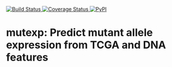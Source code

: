 <a href="https://travis-ci.org/openvax/mutexp">
    <img src="https://travis-ci.org/openvax/mutexp.svg?branch=master" alt="Build Status" />
</a>
<a href="https://coveralls.io/github/openvax/mutexp?branch=master">
    <img src="https://coveralls.io/repos/openvax/mutexp/badge.svg?branch=master&service=github" alt="Coverage Status" />
</a>
<a href="https://pypi.python.org/pypi/mutexp/">
    <img src="https://img.shields.io/pypi/v/mutexp.svg?maxAge=1000" alt="PyPI" />
</a>

# mutexp: Predict mutant allele expression from TCGA and DNA features
